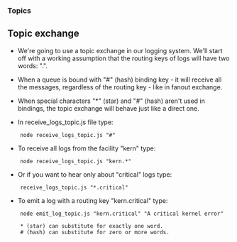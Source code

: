 ### Topics

## Topic exchange

* We're going to use a topic exchange in our logging system. We'll start off with a working assumption that the routing 
keys of logs will have two words: "<facility>.<severity>".
* When a queue is bound with "#" (hash) binding key - it will receive all the messages, 
regardless of the routing key - like in fanout exchange.
* When special characters "*" (star) and "#" (hash) aren't used in bindings, the topic exchange will behave just like a direct one.

* In receive_logs_topic.js file type:
```
    node receive_logs_topic.js "#"
```
* To receive all logs from the facility "kern" type:

```
    node receive_logs_topic.js "kern.*"
```
* Or if you want to hear only about "critical" logs type:
```
    receive_logs_topic.js "*.critical"
```
* To emit a log with a routing key "kern.critical" type:
```
    node emit_log_topic.js "kern.critical" "A critical kernel error"
```
```
    * (star) can substitute for exactly one word.
    # (hash) can substitute for zero or more words.
```
